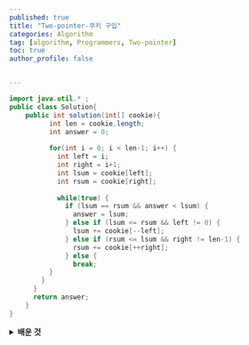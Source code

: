 ```yaml
---
published: true
title: "Two-pointer-쿠키 구입" 
categories: Algorithm 
tag: [algorithm, Programmers, Two-pointer] 
toc: true
author_profile: false 


---
```




```java
import java.util.* ;    
public class Solution{
    public int solution(int[] cookie){
		  int len = cookie.length;
		  int answer = 0;
  
		  for(int i = 0; i < len-1; i++) {
		    int left = i;
		    int right = i+1;
		    int lsum = cookie[left];
		    int rsum = cookie[right];
    
		    while(true) {
		      if (lsum == rsum && answer < lsum) {
		        answer = lsum;
		      } else if (lsum <= rsum && left != 0) {
		        lsum += cookie[--left];
		      } else if (rsum <= lsum && right != len-1) {
		        rsum += cookie[++right];
		      } else {
		        break;
	      }
	    }
	  }  
	  return answer;
	}
}
```



<details>
<summary><b> 배운 것 </b></summary>
<div markdown="1">

1. **핵심 아이디어** : ‘모든’ 경계를 기준으로 양쪽 방향의 순열의 합이 같아지는 경우의 최대 값을 구하는 문제



2. **알고리즘 1: 완전 탐색** —> 외부 반복문

- 완전탐색 : 양방향 누적합이 같아지더라도 더 큰 경우가 있을 수 있기 때문에 배열의 마지막 요소까지 경계점으로 고려해서 최대합을 구해야함
- 순차탐색 : 정렬되어있지 않기때문에 순차탐색 (배열의 첫 요소부터 검사 시작)



3. **알고리즘 2: 투포인터** —> 내부 반복문

- 각 경계점마다 순열의 합이 같아지는지, 그 합이 얼만지 확인
- 두 형제의 바구니는 연속해야하기 때문에 경계점은 하나라는게 포인트
- 누적합을 비교해가면서 포인터 확대하다가, 각각의 포인터가 배열의 양끝에 도달할 경우 해당 경계점은 pass
- 주의: 해당 경계점에 대한 누적 합이 같게 나오더라도 탐색을 종료해선 안됨. 계속 확대 하다 보면 더 큰 누적합 값이 나올 수 있기 때문



4. **유사한 문제** : ‘가장 긴 펠린드롬’  ([문제링크](https://school.programmers.co.kr/learn/courses/30/lessons/12904)) 

</div>
</details> 

